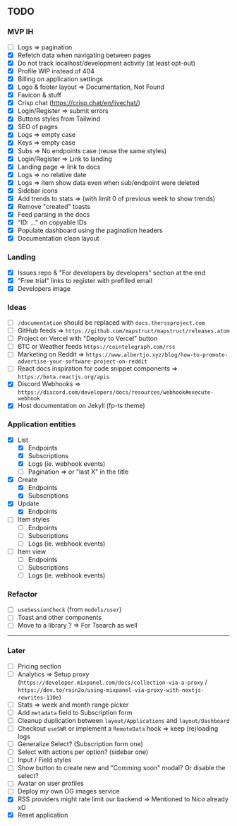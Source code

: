 ## TODO

### MVP IH

- [ ] Logs => pagination
- [x] Refetch data when navigating between pages
- [x] Do not track localhost/development activity (at least opt-out)
- [x] Profile WIP instead of 404
- [x] Billing on application settings
- [x] Logo & footer layout => Documentation, Not Found
- [x] Favicon & stuff
- [x] Crisp chat (https://crisp.chat/en/livechat/)
- [x] Login/Register => submit errors
- [x] Buttons styles from Tailwind
- [x] SEO of pages
- [x] Logs => empty case
- [x] Keys => empty case
- [x] Subs => No endpoints case (reuse the same styles)
- [x] Login/Register => Link to landing
- [x] Landing page => link to docs
- [x] Logs => no relative date
- [x] Logs => item show data even when sub/endpoint were deleted
- [x] Sidebar icons
- [x] Add trends to stats => (with limit 0 of previous week to show trends)
- [x] Remove "created" toasts
- [x] Feed parsing in the docs
- [x] "ID: ..." on copyable IDs
- [x] Populate dashboard using the pagination headers
- [x] Documentation clean layout

### Landing

- [x] Issues repo & "For developers by developers" section at the end
- [x] "Free trial" links to register with prefilled email
- [x] Developers image

### Ideas

- [ ] `/documentation` should be replaced with `docs.therssproject.com`
- [ ] GitHub feeds => `https://github.com/mapstruct/mapstruct/releases.atom`
- [ ] Project on Vercel with "Deploy to Vercel" button
- [ ] BTC or Weather feeds `https://cointelegraph.com/rss`
- [ ] Marketing on Reddit => `https://www.albertjo.xyz/blog/how-to-promote-advertise-your-software-project-on-reddit`
- [ ] React docs inspiration for code snippet components => `https://beta.reactjs.org/apis`
- [x] Discord Webhooks => `https://discord.com/developers/docs/resources/webhook#execute-webhook`
- [x] Host documentation on Jekyll (fp-ts theme)

### Application entities

- [x] List
  - [x] Endpoints
  - [x] Subscriptions
  - [x] Logs (ie. webhook events)
  - [ ] Pagination => or "last X" in the title
- [x] Create
  - [x] Endpoints
  - [x] Subscriptions
- [x] Update
  - [x] Endpoints
- [ ] Item styles
  - [ ] Endpoints
  - [ ] Subscriptions
  - [ ] Logs (ie. webhook events)
- [ ] Item view
  - [ ] Endpoints
  - [ ] Subscriptions
  - [ ] Logs (ie. webhook events)

### Refactor

- [ ] `useSessionCheck` (from `models/user`)
- [ ] Toast and other components
- [ ] Move to a library ? => For Tsearch as well

------

### Later

- [ ] Pricing section
- [ ] Analytics => Setup proxy (`https://developer.mixpanel.com/docs/collection-via-a-proxy` / `https://dev.to/rain2o/using-mixpanel-via-proxy-with-nextjs-rewrites-130e`)
- [ ] Stats => week and month range picker
- [ ] Add `metadata` field to Subscription form
- [ ] Cleanup duplication between `layout/Applications` and `layout/Dashboard`
- [ ] Checkout `useSWR` or implement a `RemoteData` hook => keep (re)loading logs
- [ ] Generalize Select? (Subscription form one)
- [ ] Select with actions per option? (sidebar one)
- [ ] Input / Field styles
- [ ] Show button to create new and "Comming soon" modal? Or disable the select?
- [ ] Avatar on user profiles
- [ ] Deploy my own OG images service
- [x] RSS providers might rate limit our backend => Mentioned to Nico already xD
- [x] Reset application
